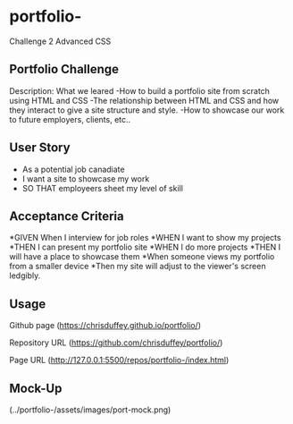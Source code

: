 # portfolio-
Challenge 2 Advanced CSS
## Portfolio Challenge

Description: What we leared
-How to build a portfolio site from scratch using HTML and CSS
-The relationship between HTML and CSS and how they interact to give a site structure and style.
-How to showcase our work to future employers, clients, etc..

## User Story
* As a potential job canadiate 
* I want a site to showcase my work
* SO THAT employeers sheet my level of skill 

## Acceptance Criteria 
*GIVEN When I interview for job roles
*WHEN I want to show my projects
*THEN I can present my portfolio site
*WHEN I do more projects 
*THEN I will have a place to showcase them
*When someone views my portfolio from a smaller device
*Then my site will adjust to the viewer's screen ledgibly.




## Usage
<!-- link to git hub pages -->
Github page 
(https://chrisduffey.github.io/portfolio/)

Repository URL
(https://github.com/chrisduffey/portfolio/)

Page URL
(http://127.0.0.1:5500/repos/portfolio-/index.html)



## Mock-Up

(../portfolio-/assets/images/port-mock.png)


